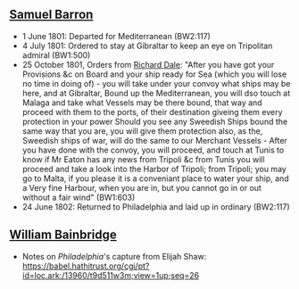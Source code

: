 ## [Samuel Barron]()
- 1 June 1801: Departed for Mediterranean (BW2:117)
- 4 July 1801: Ordered to stay at Gibraltar to keep an eye on Tripolitan admiral (BW1:500)
- 25 October 1801, Orders from [Richard Dale](): "After you have got
your Provisions &c on Board and your ship ready for Sea (which you will lose no time in doing of) - you will take under your convoy what ships may be here, and at Gibraltar, Bound up the Mediterranean, you will dso touch at Malaga and take what Vessels may be there bound, that way and proceed with them to the ports, of their destination giveing them every protection in your power Should you see any Sweedish Ships bound the same way that you are, you will give them protection also, as the, Sweedish ships of war, will do the same to our Merchant Vessels - After you have done with the convoy, you will proceed, and touch at Tunis to know if Mr Eaton has any news from Tripoli &c from Tunis you will proceed and take a look into the Harbor of Tripoli; from Tripoli; you may go to Malta, if you please it is a conveniant place to water your ship, and a Very fine Harbour, when you are in, but you cannot go in or out without a fair wind" (BW1:603)
- 24 June 1802: Returned to Philadelphia and laid up in ordinary (BW2:117)

## [William Bainbridge]()
- Notes on *Philadelphia*'s capture from Elijah Shaw: https://babel.hathitrust.org/cgi/pt?id=loc.ark:/13960/t9d511w3m;view=1up;seq=26